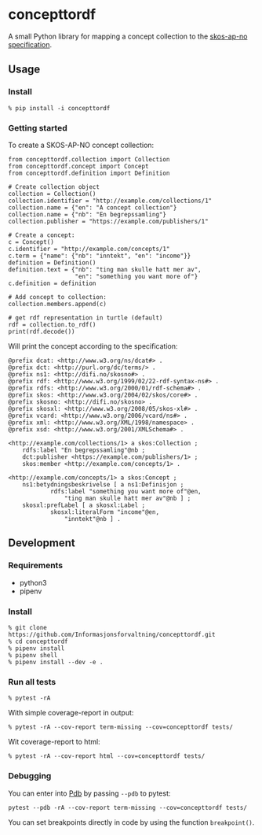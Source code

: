 # concepttordf

A small Python library for mapping a concept collection to the [skos-ap-no specification](https://doc.difi.no/data/begrep-skos-ap-no/).

## Usage
### Install
```
% pip install -i concepttordf
```
### Getting started
To create a SKOS-AP-NO concept collection:
```
from concepttordf.collection import Collection
from concepttordf.concept import Concept
from concepttordf.definition import Definition

# Create collection object
collection = Collection()
collection.identifier = "http://example.com/collections/1"
collection.name = {"en": "A concept collection"}
collection.name = {"nb": "En begrepssamling"}
collection.publisher = "https://example.com/publishers/1"

# Create a concept:
c = Concept()
c.identifier = "http://example.com/concepts/1"
c.term = {"name": {"nb": "inntekt", "en": "income"}}
definition = Definition()
definition.text = {"nb": "ting man skulle hatt mer av",
                   "en": "something you want more of"}
c.definition = definition

# Add concept to collection:
collection.members.append(c)

# get rdf representation in turtle (default)
rdf = collection.to_rdf()
print(rdf.decode())
```
Will print the concept according to the specification:
```
@prefix dcat: <http://www.w3.org/ns/dcat#> .
@prefix dct: <http://purl.org/dc/terms/> .
@prefix ns1: <http://difi.no/skosno#> .
@prefix rdf: <http://www.w3.org/1999/02/22-rdf-syntax-ns#> .
@prefix rdfs: <http://www.w3.org/2000/01/rdf-schema#> .
@prefix skos: <http://www.w3.org/2004/02/skos/core#> .
@prefix skosno: <http://difi.no/skosno> .
@prefix skosxl: <http://www.w3.org/2008/05/skos-xl#> .
@prefix vcard: <http://www.w3.org/2006/vcard/ns#> .
@prefix xml: <http://www.w3.org/XML/1998/namespace> .
@prefix xsd: <http://www.w3.org/2001/XMLSchema#> .

<http://example.com/collections/1> a skos:Collection ;
    rdfs:label "En begrepssamling"@nb ;
    dct:publisher <https://example.com/publishers/1> ;
    skos:member <http://example.com/concepts/1> .

<http://example.com/concepts/1> a skos:Concept ;
    ns1:betydningsbeskrivelse [ a ns1:Definisjon ;
            rdfs:label "something you want more of"@en,
                "ting man skulle hatt mer av"@nb ] ;
    skosxl:prefLabel [ a skosxl:Label ;
            skosxl:literalForm "income"@en,
                "inntekt"@nb ] .

```

## Development
### Requirements
- python3
- pipenv

### Install
```
% git clone https://github.com/Informasjonsforvaltning/concepttordf.git
% cd concepttordf
% pipenv install
% pipenv shell
% pipenv install --dev -e .
```
### Run all tests
```
% pytest -rA
```
With simple coverage-report in output:
```
% pytest -rA --cov-report term-missing --cov=concepttordf tests/
```
Wit coverage-report to html:
```
% pytest -rA --cov-report html --cov=concepttordf tests/
```
### Debugging
You can enter into [Pdb](https://docs.python.org/3/library/pdb.html) by passing `--pdb` to pytest:
```
pytest --pdb -rA --cov-report term-missing --cov=concepttordf tests/
```
You can set breakpoints directly in code by using the function `breakpoint()`.
